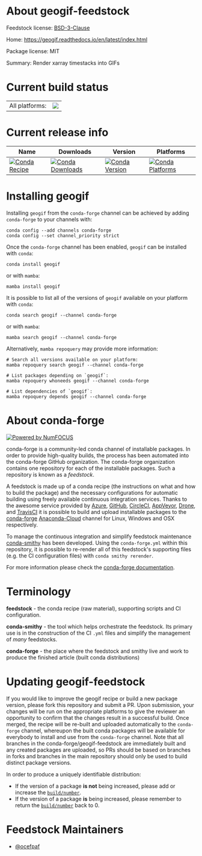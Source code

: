 About geogif-feedstock
======================

Feedstock license: [BSD-3-Clause](https://github.com/conda-forge/geogif-feedstock/blob/main/LICENSE.txt)

Home: https://geogif.readthedocs.io/en/latest/index.html

Package license: MIT

Summary: Render xarray timestacks into GIFs

Current build status
====================


<table><tr><td>All platforms:</td>
    <td>
      <a href="https://dev.azure.com/conda-forge/feedstock-builds/_build/latest?definitionId=15480&branchName=main">
        <img src="https://dev.azure.com/conda-forge/feedstock-builds/_apis/build/status/geogif-feedstock?branchName=main">
      </a>
    </td>
  </tr>
</table>

Current release info
====================

| Name | Downloads | Version | Platforms |
| --- | --- | --- | --- |
| [![Conda Recipe](https://img.shields.io/badge/recipe-geogif-green.svg)](https://anaconda.org/conda-forge/geogif) | [![Conda Downloads](https://img.shields.io/conda/dn/conda-forge/geogif.svg)](https://anaconda.org/conda-forge/geogif) | [![Conda Version](https://img.shields.io/conda/vn/conda-forge/geogif.svg)](https://anaconda.org/conda-forge/geogif) | [![Conda Platforms](https://img.shields.io/conda/pn/conda-forge/geogif.svg)](https://anaconda.org/conda-forge/geogif) |

Installing geogif
=================

Installing `geogif` from the `conda-forge` channel can be achieved by adding `conda-forge` to your channels with:

```
conda config --add channels conda-forge
conda config --set channel_priority strict
```

Once the `conda-forge` channel has been enabled, `geogif` can be installed with `conda`:

```
conda install geogif
```

or with `mamba`:

```
mamba install geogif
```

It is possible to list all of the versions of `geogif` available on your platform with `conda`:

```
conda search geogif --channel conda-forge
```

or with `mamba`:

```
mamba search geogif --channel conda-forge
```

Alternatively, `mamba repoquery` may provide more information:

```
# Search all versions available on your platform:
mamba repoquery search geogif --channel conda-forge

# List packages depending on `geogif`:
mamba repoquery whoneeds geogif --channel conda-forge

# List dependencies of `geogif`:
mamba repoquery depends geogif --channel conda-forge
```


About conda-forge
=================

[![Powered by
NumFOCUS](https://img.shields.io/badge/powered%20by-NumFOCUS-orange.svg?style=flat&colorA=E1523D&colorB=007D8A)](https://numfocus.org)

conda-forge is a community-led conda channel of installable packages.
In order to provide high-quality builds, the process has been automated into the
conda-forge GitHub organization. The conda-forge organization contains one repository
for each of the installable packages. Such a repository is known as a *feedstock*.

A feedstock is made up of a conda recipe (the instructions on what and how to build
the package) and the necessary configurations for automatic building using freely
available continuous integration services. Thanks to the awesome service provided by
[Azure](https://azure.microsoft.com/en-us/services/devops/), [GitHub](https://github.com/),
[CircleCI](https://circleci.com/), [AppVeyor](https://www.appveyor.com/),
[Drone](https://cloud.drone.io/welcome), and [TravisCI](https://travis-ci.com/)
it is possible to build and upload installable packages to the
[conda-forge](https://anaconda.org/conda-forge) [Anaconda-Cloud](https://anaconda.org/)
channel for Linux, Windows and OSX respectively.

To manage the continuous integration and simplify feedstock maintenance
[conda-smithy](https://github.com/conda-forge/conda-smithy) has been developed.
Using the ``conda-forge.yml`` within this repository, it is possible to re-render all of
this feedstock's supporting files (e.g. the CI configuration files) with ``conda smithy rerender``.

For more information please check the [conda-forge documentation](https://conda-forge.org/docs/).

Terminology
===========

**feedstock** - the conda recipe (raw material), supporting scripts and CI configuration.

**conda-smithy** - the tool which helps orchestrate the feedstock.
                   Its primary use is in the construction of the CI ``.yml`` files
                   and simplify the management of *many* feedstocks.

**conda-forge** - the place where the feedstock and smithy live and work to
                  produce the finished article (built conda distributions)


Updating geogif-feedstock
=========================

If you would like to improve the geogif recipe or build a new
package version, please fork this repository and submit a PR. Upon submission,
your changes will be run on the appropriate platforms to give the reviewer an
opportunity to confirm that the changes result in a successful build. Once
merged, the recipe will be re-built and uploaded automatically to the
`conda-forge` channel, whereupon the built conda packages will be available for
everybody to install and use from the `conda-forge` channel.
Note that all branches in the conda-forge/geogif-feedstock are
immediately built and any created packages are uploaded, so PRs should be based
on branches in forks and branches in the main repository should only be used to
build distinct package versions.

In order to produce a uniquely identifiable distribution:
 * If the version of a package **is not** being increased, please add or increase
   the [``build/number``](https://docs.conda.io/projects/conda-build/en/latest/resources/define-metadata.html#build-number-and-string).
 * If the version of a package **is** being increased, please remember to return
   the [``build/number``](https://docs.conda.io/projects/conda-build/en/latest/resources/define-metadata.html#build-number-and-string)
   back to 0.

Feedstock Maintainers
=====================

* [@ocefpaf](https://github.com/ocefpaf/)


